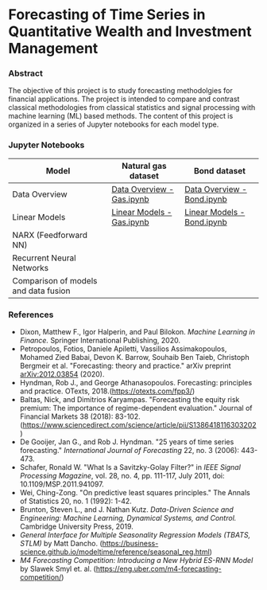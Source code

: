 # Forecasting of Time Series in Quantitative Wealth and Investment Management

### Abstract
The objective of this project is to study forecasting methodolgies for financial applications. The project is intended to compare and contrast classical methodologies from classical statistics and signal processing with machine learning (ML) based methods. The content of this project is organized in a series of Jupyter notebooks for each model type.

### Jupyter Notebooks
| Model | Natural gas dataset | Bond dataset |
| ------------- | ------------- | ---- |
| Data Overview  | [Data Overview - Gas.ipynb](https://github.com/guangdongzoo/AMS520-Project/blob/main/Notebooks/Data%20Overview%20-%20Gas.ipynb)  | [Data Overview - Bond.ipynb](https://github.com/guangdongzoo/AMS520-Project/blob/main/Notebooks/Data%20Overview%20-%20Bond.ipynb)  | 
| Linear Models | [Linear Models - Gas.ipynb](https://github.com/guangdongzoo/AMS520-Project/blob/main/Notebooks/Linear%20Models%20-%20Gas.ipynb)   | [Linear Models - Bond.ipynb](https://github.com/guangdongzoo/AMS520-Project/blob/main/Notebooks/Linear%20Models%20-%20Bond.ipynb)   |
| NARX (Feedforward NN) |   | |
| Recurrent Neural Networks |   | |
| Comparison of models and data fusion |   | |

### References
* Dixon, Matthew F., Igor Halperin, and Paul Bilokon. *Machine Learning in Finance.* Springer International Publishing, 2020.
* Petropoulos, Fotios, Daniele Apiletti, Vassilios Assimakopoulos, Mohamed Zied Babai, Devon K. Barrow, Souhaib Ben Taieb, Christoph Bergmeir et al. "Forecasting: theory and practice." arXiv preprint [arXiv:2012.03854](https://arxiv.org/abs/2012.03854) (2020).
* Hyndman, Rob J., and George Athanasopoulos. Forecasting: principles and practice. OTexts, 2018.(https://otexts.com/fpp3/)
* Baltas, Nick, and Dimitrios Karyampas. "Forecasting the equity risk premium: The importance of regime-dependent evaluation." Journal of Financial Markets 38 (2018): 83-102. (https://www.sciencedirect.com/science/article/pii/S1386418116303202)
* De Gooijer, Jan G., and Rob J. Hyndman. "25 years of time series forecasting." *International Journal of Forecasting* 22, no. 3 (2006): 443-473.
* Schafer, Ronald W. "What Is a Savitzky-Golay Filter?" in *IEEE Signal Processing Magazine*, vol. 28, no. 4, pp. 111-117, July 2011, doi: 10.1109/MSP.2011.941097.
* Wei, Ching-Zong. "On predictive least squares principles." The Annals of Statistics 20, no. 1 (1992): 1-42.
* Brunton, Steven L., and J. Nathan Kutz. *Data-Driven Science and Engineering: Machine Learning, Dynamical Systems, and Control.* Cambridge University Press, 2019.
* *General Interface for Multiple Seasonality Regression Models (TBATS, STLM)* by Matt Dancho. (https://business-science.github.io/modeltime/reference/seasonal_reg.html)
* *M4 Forecasting Competition: Introducing a New Hybrid ES-RNN Model* by Slawek Smyl et. al. (https://eng.uber.com/m4-forecasting-competition/)
